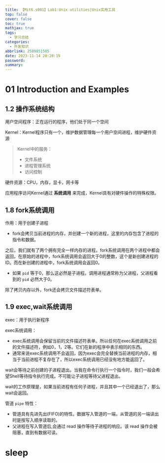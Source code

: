 ```yaml
---
title: 【Mit6.s081】Lab1:Unix utilities|Unix实用工具
top: false
cover: false
toc: true
mathjax: true
tags:
  - 学习总结
categories:
  - 开发知识
abbrlink: 2589851505
date: 2023-11-14 20:28:19
password:
summary:
---
```


# 01 Introduction and Examples

## 1.2 操作系统结构

用户空间程序：正在运行的程序，他们处于同一个空间

Kernel：Kernel程序只有一个，维护数据管理每一个用户空间进程，维护硬件资源

> Kernel中的服务：
>
> - 文件系统
> - 进程管理系统
> - 访问控制

硬件资源：CPU，内存，显卡，网卡等

应用程序访问Kernel通过 **系统调用** 来完成，Kernel具有对硬件操作的特殊权限。

## 1.8 fork系统调用

作用：用于创建子进程

- fork会拷贝当前进程的内存，并创建一个新的进程，这里的内存包含了进程的指令和数据。

之后，我们就有了两个拥有完全一样内存的进程。fork系统调用在两个进程中都会返回，在原始的进程中，fork系统调用会返回大于0的整数，这个是新创建进程的ID。而在新创建的进程中，fork系统调用会返回0。

- 如果 `pid` 等于0，那么这必然是子进程。调用进程通常称为父进程，父进程看到的 `pid` 必然大于0。

除了拷贝内存以外，fork还会拷贝文件描述符表单。

## 1.9 exec,wait系统调用

exec：用于执行新程序

exec系统调用：

- exec系统调用会保留当前的文件描述符表单。所以任何在exec系统调用之前的文件描述符，例如0，1，2等。它们在新的程序中表示相同的东西。
- 通常来说exec系统调用不会返回，因为exec会完全替换当前进程的内存，相当于当前进程不复存在了，所以exec系统调用已经没有地方能返回了。

wait会等待之前创建的子进程退出。当我在命令行执行一个指令时，我们一般会希望Shell等待指令执行完成。不可能让子进程等待父进程退出。

wait的工作原理是，如果当前进程有任何子进程，并且其中一个已经退出了，那么wait会返回。

管道 `pipe` 特性：

- 管道具有先进先出(FIFO)的特性。数据写入管道的一端，从管道的另一端读出时是按写入顺序读取的。
- 父进程在写入管道后,会通过 read 操作等待子进程的响应。该 read 操作会被阻塞，直到有数据可读。



# sleep

